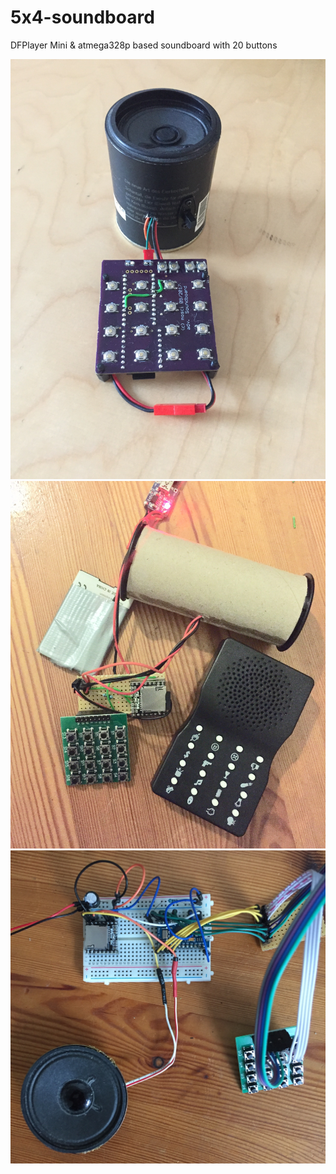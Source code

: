 # 5x4-soundboard
DFPlayer Mini &amp; atmega328p based soundboard with 20 buttons

<img src="https://github.com/icsom/5x4-soundboard/blob/master/pictures/smt_prototype.jpg" height="50%"/>
<img src="https://github.com/icsom/5x4-soundboard/blob/master/pictures/simple_prototype2.jpg" height="50%"/>
<img src="https://github.com/icsom/5x4-soundboard/blob/master/pictures/proof_of_concept.jpg" height="50%"/>
